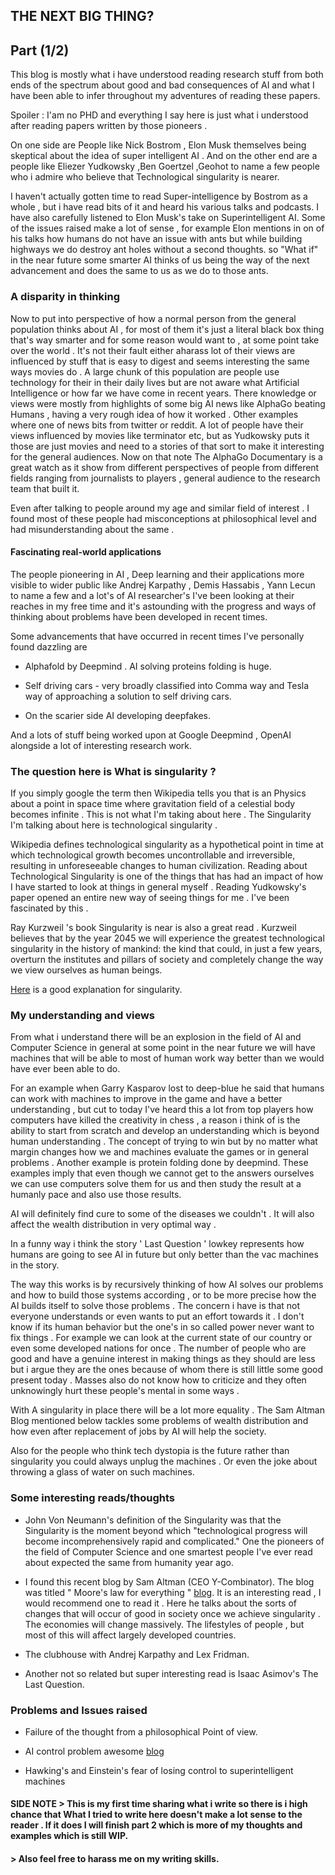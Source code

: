 ## THE NEXT BIG THING?
## Part (1/2)
 This blog is mostly what i have understood reading research stuff from both ends of the spectrum about good and bad consequences of AI and what I have been able to infer throughout my adventures of reading these papers.

Spoiler : I'am no PHD and everything I say here is just what i understood after reading papers written by those pioneers .

On one side are People like Nick Bostrom , Elon Musk themselves being skeptical about the idea of super intelligent AI  . And on the other end are a people like Eliezer Yudkowsky ,Ben Goertzel ,Geohot to name a few people who i admire who believe that Technological singularity is nearer.

I haven't actually gotten time to read Super-intelligence by Bostrom as a whole , but i have read bits of it and heard his various talks and podcasts.  I have also carefully listened to Elon Musk's take on Superintelligent AI. Some of the issues raised make a lot of sense , for example Elon mentions in on of his talks  how humans do not have an issue with ants but while building highways we do destroy ant holes without a second thoughts. so "What if" in the near future some smarter AI thinks of us being the way of the next advancement and does the same to us as we do to those ants.

 

### A disparity in thinking

Now to put into perspective of how a normal person from the general population thinks about  AI , for most of them it's just a literal black box thing that's way smarter and for some reason would want to , at some point take over the world . It's not their fault either aharass lot of their views are influenced by stuff that is easy to digest and seems interesting the same ways movies do . A large chunk of this population are people use technology for their in their daily lives but are not aware what Artificial Intelligence  or how far we have come in recent years. There knowledge or views were mostly from highlights of some big AI news like AlphaGo beating Humans , having a very rough idea of how it worked . Other examples where one of news bits from twitter or reddit. A lot of people have their views influenced by movies like terminator etc, but as Yudkowsky puts it those are just movies and need to a stories of that sort to make it interesting for the general audiences. Now on that note The AlphaGo Documentary is a great watch as it show from different perspectives of people from different fields ranging from journalists to players , general audience to the research team that built it.

Even after talking to people around my age and similar field of interest . I found most of these people had misconceptions at philosophical level and had misunderstanding about the same .

#### Fascinating real-world applications

The people pioneering in AI , Deep learning and their applications more visible to wider public like Andrej Karpathy , Demis Hassabis , Yann Lecun to name a few and a lot's of AI researcher's I've been looking at their reaches in my free time and it's astounding with the progress and ways of thinking about problems have been developed in recent times.

Some advancements that have occurred in recent times I've personally found dazzling are

- Alphafold by Deepmind . AI solving proteins folding is huge.

- Self driving cars - very broadly classified into Comma way and Tesla way of approaching a solution to self driving cars.

- On the scarier side AI developing deepfakes.

And a lots of stuff being worked upon at Google Deepmind , OpenAI alongside a lot of interesting research work.

### The question here is What is singularity ?

If you simply google the term then Wikipedia tells you that is an Physics about a point in space time where gravitation field of a celestial body becomes infinite . This is not what I'm taking about here . The Singularity  I'm talking about here is technological singularity .

Wikipedia defines technological singularity as a hypothetical point in time at which technological growth becomes uncontrollable and irreversible, resulting in unforeseeable changes to human civilization. Reading about Technological Singularity is one of the things that has had an impact of how I have started to look at things in general myself . Reading Yudkowsky's paper opened an entire new way of seeing things for me . I've been fascinated by this .

Ray Kurzweil 's book Singularity is near is also a great read . Kurzweil believes that by the year 2045 we will experience the greatest technological singularity in the history of mankind: the kind that could, in just a few years, overturn the institutes and pillars of society and completely change the way we view ourselves as human beings.

[Here](https://www.youtube.com/watch?v=NLQNBfI97Ck) is a good explanation for singularity.

### My understanding and views

 From what i understand there will be an explosion in the field of AI and Computer Science in general at some point in the near future we will have machines that will be able to most of human work way better than we would have ever been able to do.

For an example when Garry Kasparov lost to deep-blue he said that humans can work with machines to improve in the game and have a better understanding , but cut to today I've heard this a lot from top players how computers have killed the creativity in chess , a reason i think of is the ability to start from scratch and develop an understanding which is beyond human understanding . The concept of trying to win but by no matter what margin changes how we and machines evaluate the games or in general problems . Another example is protein folding done by deepmind. These examples imply that even though we cannot get to the answers ourselves we can use computers solve them for us and then study the result at a humanly pace and also use those results.

AI will definitely find cure to some of the diseases we couldn't . It will also affect the wealth distribution in very optimal way . 

In a funny way i think the story ' Last Question ' lowkey represents how humans are going to see AI in future but only better than the vac machines in the story.

The way this works is by recursively thinking of how AI solves our problems and how to build those systems according , or to be more precise how the AI builds itself to solve those problems . 
The concern i have is that not everyone understands or even wants to put an effort towards it . I don't know if its human behavior but the one's in so called power never want to fix things . For example we can look at the current state of our country or even some developed nations for once . The number of people who are good and have a genuine interest in making things as they should are less but i argue they are the ones because of whom there is still little some good present today . Masses also do not know how to criticize and they often unknowingly hurt these people's mental in some ways . 

With A singularity in place there will be a lot more equality .
The Sam Altman Blog mentioned below tackles some problems of wealth distribution and how even after replacement of jobs by AI will help the society.

Also for the people who think tech dystopia is the future rather than singularity you could always unplug the machines . Or even the joke about throwing a glass of water on such machines. 

### Some interesting reads/thoughts

- John Von Neumann's definition of the Singularity was that the Singularity is the moment beyond which "technological progress will become incomprehensively rapid and complicated." One the pioneers of the field of Computer Science and one smartest people I've ever read about expected the same from humanity year ago.

- I found this recent blog by Sam Altman (CEO Y-Combinator). The blog was titled " Moore's law for everything " [blog](https://moores.samaltman.com/). It is an interesting read , I would recommend one to read it . Here he talks about the sorts of changes that will occur of good in society once we achieve singularity . The economies will change massively. The lifestyles of people , but most of this will affect largely developed countries.

- The clubhouse with Andrej Karpathy and Lex Fridman.

- Another not so related but super interesting read is Isaac Asimov's The Last Question.

### Problems and Issues raised

- Failure of the thought from a philosophical Point of view.

- AI control problem awesome [blog](https://geohot.github.io/blog/jekyll/update/2021/02/28/the-ai-control-problem.html)

- Hawking's and Einstein's fear of losing control to superintelligent machines


#### SIDE NOTE > This is my first time sharing what i write so there is i high chance that What I tried to write here doesn't make a lot sense to the reader . If it does I will finish part 2 which is more of my thoughts and examples which is still WIP.
####           > Also feel free to harass me on my writing skills.
